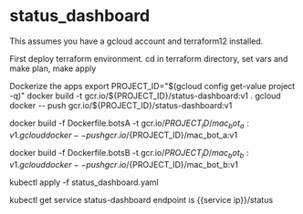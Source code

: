 # status_dashboard

This assumes you have a gcloud account and terraform12 installed.

First deploy terraform environment. cd in terraform directory, set vars and make plan, make apply

Dockerize the apps
export PROJECT_ID="$(gcloud config get-value project -q)"
docker build -t gcr.io/${PROJECT_ID}/status-dashboard:v1 .
gcloud docker -- push gcr.io/${PROJECT_ID}/status-dashboard:v1

docker build -f Dockerfile.botsA -t gcr.io/${PROJECT_ID}/mac_bot_a:v1 .
gcloud docker -- push gcr.io/${PROJECT_ID}/mac_bot_a:v1

docker build -f Dockerfile.botsB -t gcr.io/${PROJECT_ID}/mac_bot_b:v1 .
gcloud docker -- push gcr.io/${PROJECT_ID}/mac_bot_b:v1

kubectl apply -f status_dashboard.yaml

kubectl get service status-dashboard
endpoint is {{service ip}}/status
